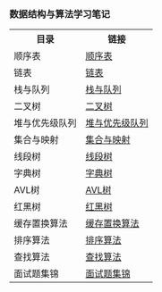 ### 数据结构与算法学习笔记

<table>
    <tr>
        <th>目录</th>
        <th>链接</th>
    </tr>
    <tr>
        <td>顺序表 </td>
        <td><a href="https://github.com/liumingli2019/DataStructureAndAlgorithm/tree/master/DataStructure/src/stu/edu/DynamicArray">顺序表</a></td>
    </tr>
    <tr>
        <td>链表</td>
        <td><a href="https://github.com/liumingli2019/DataStructureAndAlgorithm/tree/master/DataStructure/src/stu/edu/LinkedList">链表</a></td>
    </tr>
    <tr>
        <td>栈与队列</td>
        <td><a href="https://github.com/liumingli2019/DataStructureAndAlgorithm/tree/master/DataStructure/src/stu/edu/StackAndQueue">栈与队列</a></td>
    </tr>
    <tr>
        <td>二叉树</td>
        <td><a href="https://github.com/liumingli2019/DataStructureAndAlgorithm/tree/master/DataStructure/src/stu/edu/BinaryTree">二叉树</a></td>
    </tr>
    <tr>
        <td>堆与优先级队列</td>
        <td><a href="https://github.com/liumingli2019/DataStructureAndAlgorithm/tree/master/DataStructure/src/stu/edu/HeapAndPriorityQueue">堆与优先级队列</a></td>
    </tr>
    <tr>
        <td>集合与映射</td>
        <td><a href="https://github.com/liumingli2019/DataStructureAndAlgorithm/tree/master/DataStructure/src/stu/edu/SetAndMap">集合与映射</a></td>
    </tr>
    <tr>
        <td>线段树</td>
        <td><a href="https://github.com/liumingli2019/DataStructureAndAlgorithm/tree/master/DataStructure/src/stu/edu/SegmentTree">线段树</a></td>
    </tr>
    <tr>
        <td>字典树</td>
        <td><a href="#">字典树</a></td>
    </tr>
    <tr>
        <td>AVL树</td>
        <td><a href="#">AVL树</a></td>
    </tr>
    <tr>
        <td>红黑树</td>
        <td><a href="#">红黑树</a></td>
    </tr>
    <tr>
        <td>缓存置换算法</td>
        <td><a href="https://github.com/liumingli2019/DataStructureAndAlgorithm/tree/master/DataStructure/src/stu/edu/CacheAlgorithm">缓存置换算法</a></td>
    </tr>
    <tr>
        <td>排序算法</td>
        <td><a href="https://github.com/liumingli2019/DataStructureAndAlgorithm/tree/master/DataStructure/src/stu/edu/Sort">排序算法</a></td>
    </tr>
    <tr>
        <td>查找算法</td>
        <td><a href="#">查找算法</a></td>
    </tr>
    <tr>
        <td>面试题集锦</td>
        <td><a href="https://github.com/liumingli2019/DataStructureAndAlgorithm/tree/master/DataStructure/src/stu/edu/InterviewQuestion">面试题集锦</a></td>
    </tr>
</table>
